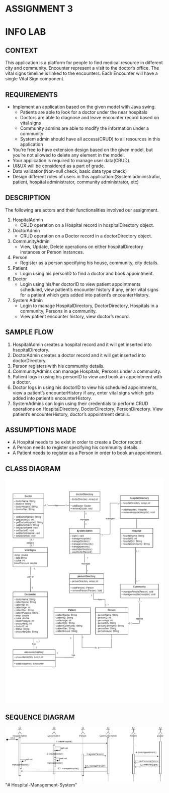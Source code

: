 # ASSIGNMENT 3 
# INFO LAB

## **CONTEXT** 
This application is a platform for people to find medical resource in different city and community. 
Encounter represent a visit to the doctor’s office. The vital signs timeline is linked to the encounters. Each Encounter will have a single Vital Sign component.  
  
## **REQUIREMENTS** 
*  Implement an application based on the given model with Java swing. 
    *  Patients are able to look for a doctor under the near hospitals 
    *  Doctors are able to diagnose and leave encounter record based on vital signs 
    *  Community admins are able to modify the information under a community 
    *  System admin should have all access(CRUD) to all resources in this application 
*  You’re free to have extension design based on the given model, but you’re not allowed to delete any element in the model. 
*  Your application is required to manage user data(CRUD). 
*  UI&UX will be considered as a part of grade. 
*  Data validation(Non-null check, basic data type check) 
*  Design different roles of users in this application:(System administrator, patient, hospital administrator, community administrator, etc) 

## **DESCRIPTION**
The following are actors and their functionalities involved our assignment.
1)	HospitalAdmin
    *	CRUD operation on a Hospital record in hospitalDirectory object.
2)	DoctorAdmin
    *	CRUD operation on a Doctor record in a doctorDirectory object.
3)	CommunityAdmin
    *	View, Update, Delete operations on either hospitalDirectory instances or Person instances.
4)	Person
    *	Register as a person specifying his house, community, city details.
5)	Patient
    *	Login using his personID to find a doctor and book appointment.
6)	Doctor
    *	Login using his/her doctorID to view patient appointments scheduled, view patient’s encounter history if any, enter vital signs for a patient which gets added into patient’s encounterHistory.
7)	System Admin
    *	Login to manage HospitalDirectory, DoctorDirectory, Hospitals in a community, Persons in a community.
    *	View patient encounter history, view doctor’s record.
   
## **SAMPLE FLOW**
1)	HospitalAdmin creates a hospital record and it will get inserted into hsopitalDirectory.
2)	DoctorAdmin creates a doctor record and it will get inserted into doctorDirectory.
3)	Person registers with his community details.
4)	CommunityAdmins can manage Hospitals, Persons under a community.
5)	Patient logs in using his personID to view and book an appointment with a doctor.
6)	Doctor logs in using his doctorID to view his scheduled appointments, view a patient’s encounterHistory if any, enter vital signs which gets added into patient’s encounterHistory.
7)	SystemAdmins can login using their credentials to perform CRUD operations on HospitalDirectory, DoctorDirectory, PersonDirectory. View patient’s encounterHistory, doctor’s appointment details.

## **ASSUMPTIONS MADE**
*	A Hospital needs to be exist in order to create a Doctor record.
*	A Person needs to register specifying his community details.
*	A Patient needs to register as a Person in order to book an appointment.

## **CLASS DIAGRAM**
![](/diagrams/classdiagram.jpg)

## **SEQUENCE DIAGRAM**
![](/diagrams/sequencediagram.jpg)
"# Hospital-Management-System" 
